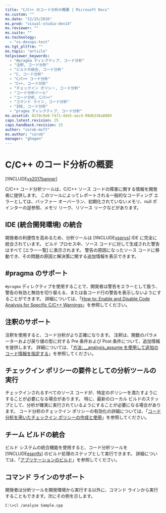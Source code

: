 ```yaml
---
title: "C/C++ のコード分析の概要 | Microsoft Docs"
ms.custom: ""
ms.date: "12/15/2016"
ms.prod: "visual-studio-dev14"
ms.reviewer: ""
ms.suite: ""
ms.technology: 
  - "vs-devops-test"
ms.tgt_pltfrm: ""
ms.topic: "article"
helpviewer_keywords: 
  - "#pragma ディレクティブ, コード分析"
  - "注釈, コード分析"
  - "ビルドの統合, コード分析"
  - "C, コード分析"
  - "C/C++ コード分析"
  - "C++, コード分析"
  - "チェックイン ポリシー, コード分析"
  - "コード分析ツール"
  - "コード分析, C/C++"
  - "コマンド ライン, コード分析"
  - "IDE, コード分析"
  - "pragma ディレクティブ, コード分析"
ms.assetid: 81f0c9e8-f471-4de5-aac4-99db336a8809
caps.latest.revision: 25
caps.handback.revision: 25
author: "corob-msft"
ms.author: "corob"
manager: "ghogen"
---
```

# C/C++ のコード分析の概要
[!INCLUDE[vs2017banner](../code-quality/includes/vs2017banner.md)]

C\/C\+\+ コード分析ツールは、C\/C\+\+ ソース コードの障害に関する情報を開発者に提供します。  このツールによってレポートされる一般的なコーディング エラーとしては、バッファー オーバーラン、初期化されていないメモリ、null ポインターの逆参照、メモリ リーク、リソース リークなどがあります。  
  
## IDE \(統合開発環境\) の統合  
 開発者の利便性を高めるため、分析ツールは [!INCLUDE[vsprvs](../code-quality/includes/vsprvs_md.md)] IDE に完全に統合されています。  ビルド プロセス中、ソース コードに対して生成された警告はすべて \[エラー一覧\] に表示されます。  警告の原因になったソース コードに移動でき、その問題の原因と解決策に関する追加情報を表示できます。  
  
## \#pragma のサポート  
 `#pragma` ディレクティブを使用することで、開発者は警告をエラーとして扱う、警告の有効と無効を切り替える、または各コード行の警告を表示しないようにすることができます。  詳細については、「[How to: Enable and Disable Code Analysis for Specific C\/C\+\+ Warnings](http://msdn.microsoft.com/ja-jp/910b8518-71f1-4b2e-b012-70647795642a)」を参照してください。  
  
## 注釈のサポート  
 注釈を使用すると、コード分析がより正確になります。  注釈は、関数のパラメーターおよび戻り値の型に対する Pre 条件および Post 条件について、追加情報を提供します。  詳細については、「[方法: \_\_analysis\_assume を使用して追加のコード情報を指定する](../Topic/How%20to:%20Specify%20Additional%20Code%20Information%20by%20Using%20__analysis_assume.md)」を参照してください。  
  
## チェックイン ポリシーの要件としての分析ツールの実行  
 チェックインされるすべてのソース コードが、特定のポリシーを満たすようにすることが必要になる場合があります。  特に、最新のローカル ビルドのステップとして、分析が確実に実行されているようにすることが必要になる場合があります。  コード分析のチェックイン ポリシーの有効化の詳細については、「[コード分析を用いたチェックイン ポリシーの作成と使用](../code-quality/creating-and-using-code-analysis-check-in-policies.md)」を参照してください。  
  
## チーム ビルドの統合  
 ビルド システムの統合機能を使用すると、コード分析ツールを [!INCLUDE[esprtfs](../code-quality/includes/esprtfs_md.md)] のビルド処理のステップとして実行できます。  詳細については、「[アプリケーションのビルド](../Topic/Build%20the%20application.md)」を参照してください。  
  
## コマンド ラインのサポート  
 開発者は分析ツールを開発環境から実行する以外に、コマンド ラインから実行することもできます。次にその例を示します。  
  
 `C:\>cl /analyze Sample.cpp`